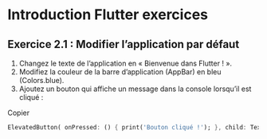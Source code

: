 # Introduction Flutter exercices

## Exercice 2.1 : Modifier l’application par défaut

1. Changez le texte de l’application en « Bienvenue dans Flutter ! ». 
2. Modifiez la couleur de la barre d’application (AppBar) en bleu (Colors.blue). 
3. Ajoutez un bouton qui affiche un message dans la console lorsqu’il est cliqué : 

Copier
```dart
ElevatedButton( onPressed: () { print('Bouton cliqué !'); }, child: Text('Cliquez-moi'), )
```
